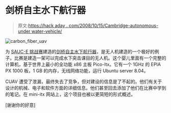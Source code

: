 # 剑桥自主水下航行器

> 原文:[https://hack aday . com/2008/10/15/Cambridge-autonomous-under water-vehicle/](https://hackaday.com/2008/10/15/cambridge-autonomous-underwater-vehicle/)

![](../Images/b263ceb2e20cd913a8c76f3a0ae3c8de.png "carbon_fiber_uav")

为 [SAUC-E 挑战赛](http://www.srcf.ucam.org/~cauv/index.php?&page=126)建造的[剑桥自主水下航行器](http://www.cambridgeauv.co.uk/)，是无人机建造的一个极好的例子。比赛是建造一架可以完成水下突击课目的无人机。这个婴儿里面有一个完整的计算机，基于世界上最小的全功能 x86 主板 Pico-Itx。它有一个 1GHz 的 EPIA PX 1000 板，1 GB 的内存，无线网络功能，运行 Ubuntu server 8.04。

CUAV 遭受了泄漏，最终失去了竞争，但对建设的信息是了不起的。他们有关于设计的机械、电子和软件方面的详细信息。他们甚至回去添加了他们在比赛中学到的笔记。在 mini-itx 网站上，这个项目也被以更简短的形式概述。

[谢谢你的好意]